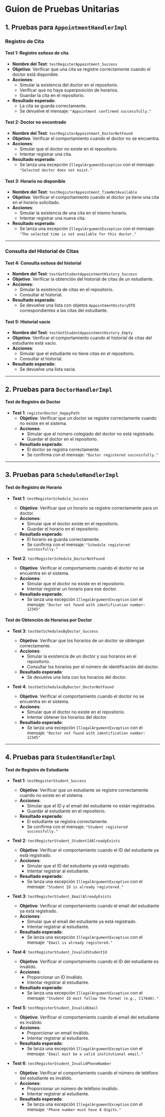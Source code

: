 # **Guion de Pruebas Unitarias**

## **1. Pruebas para `AppointmentHandlerImpl`**

### **Registro de Cita**
#### **Test 1: Registro exitoso de cita**
- **Nombre del Test**: `testRegisterAppointment_Success`
- **Objetivo**: Verificar que una cita se registre correctamente cuando el doctor está disponible.
- **Acciones**: 
  - Simular la existencia del doctor en el repositorio.
  - Verificar que no haya superposición de horarios.
  - Guardar la cita en el repositorio.
- **Resultado esperado**: 
  - La cita se guarda correctamente.
  - Se devuelve el mensaje: `"Appointment confirmed successfully."`

#### **Test 2: Doctor no encontrado**
- **Nombre del Test**: `testRegisterAppointment_DoctorNotFound`
- **Objetivo**: Verificar el comportamiento cuando el doctor no se encuentra.
- **Acciones**:
  - Simular que el doctor no existe en el repositorio.
  - Intentar registrar una cita.
- **Resultado esperado**: 
  - Se lanza una excepción `IllegalArgumentException` con el mensaje: `"Selected doctor does not exist."`

#### **Test 3: Horario no disponible**
- **Nombre del Test**: `testRegisterAppointment_TimeNotAvailable`
- **Objetivo**: Verificar el comportamiento cuando el doctor ya tiene una cita en el horario solicitado.
- **Acciones**:
  - Simular la existencia de una cita en el mismo horario.
  - Intentar registrar una nueva cita.
- **Resultado esperado**: 
  - Se lanza una excepción `IllegalArgumentException` con el mensaje: `"The selected time is not available for this doctor."`

---

### **Consulta del Historial de Citas**
#### **Test 4: Consulta exitosa del historial**
- **Nombre del Test**: `testGetStudentAppointmentHistory_Success`
- **Objetivo**: Verificar la obtención del historial de citas de un estudiante.
- **Acciones**:
  - Simular la existencia de citas en el repositorio.
  - Consultar el historial.
- **Resultado esperado**:
  - Se devuelve una lista con objetos `AppointmentHistoryDTO` correspondientes a las citas del estudiante.

#### **Test 5: Historial vacío**
- **Nombre del Test**: `testGetStudentAppointmentHistory_Empty`
- **Objetivo**: Verificar el comportamiento cuando el historial de citas del estudiante está vacío.
- **Acciones**:
  - Simular que el estudiante no tiene citas en el repositorio.
  - Consultar el historial.
- **Resultado esperado**:
  - Se devuelve una lista vacía.

---

## **2. Pruebas para `DoctorHandlerImpl`**

#### **Test de Registro de Doctor**
- **Test 1**: `registerDoctor_HappyPath`
  - **Objetivo**: Verificar que un doctor se registre correctamente cuando no existe en el sistema.
  - **Acciones**:
    - Simular que el número colegiado del doctor no está registrado.
    - Guardar el doctor en el repositorio.
  - **Resultado esperado**: 
    - El doctor se registra correctamente.
    - Se confirma con el mensaje: `"Doctor registered successfully."`

---

## **3. Pruebas para `ScheduleHandlerImpl`**

#### **Test de Registro de Horario**
- **Test 1**: `testRegisterSchedule_Success`
  - **Objetivo**: Verificar que un horario se registre correctamente para un doctor.
  - **Acciones**:
    - Simular que el doctor existe en el repositorio.
    - Guardar el horario en el repositorio.
  - **Resultado esperado**:
    - El horario se guarda correctamente.
    - Se confirma con el mensaje: `"Schedule registered successfully."`

- **Test 2**: `testRegisterSchedule_DoctorNotFound`
  - **Objetivo**: Verificar el comportamiento cuando el doctor no se encuentra en el sistema.
  - **Acciones**:
    - Simular que el doctor no existe en el repositorio.
    - Intentar registrar un horario para ese doctor.
  - **Resultado esperado**:
    - Se lanza una excepción `IllegalArgumentException` con el mensaje: `"Doctor not found with identification number: 12345"`

#### **Test de Obtención de Horarios por Doctor**
- **Test 3**: `testGetSchedulesByDoctor_Success`
  - **Objetivo**: Verificar que los horarios de un doctor se obtengan correctamente.
  - **Acciones**:
    - Simular la existencia de un doctor y sus horarios en el repositorio.
    - Consultar los horarios por el número de identificación del doctor.
  - **Resultado esperado**:
    - Se devuelve una lista con los horarios del doctor.

- **Test 4**: `testGetSchedulesByDoctor_DoctorNotFound`
  - **Objetivo**: Verificar el comportamiento cuando el doctor no se encuentra en el sistema.
  - **Acciones**:
    - Simular que el doctor no existe en el repositorio.
    - Intentar obtener los horarios del doctor.
  - **Resultado esperado**:
    - Se lanza una excepción `IllegalArgumentException` con el mensaje: `"Doctor not found with identification number: 12345"`

---

## **4. Pruebas para `StudentHandlerImpl`**

#### **Test de Registro de Estudiante**
- **Test 1**: `testRegisterStudent_Success`
  - **Objetivo**: Verificar que un estudiante se registre correctamente cuando no existe en el sistema.
  - **Acciones**:
    - Simular que el ID y el email del estudiante no están registrados.
    - Guardar al estudiante en el repositorio.
  - **Resultado esperado**:
    - El estudiante se registra correctamente.
    - Se confirma con el mensaje: `"Student registered successfully."`

- **Test 2**: `testRegisterStudent_StudentIdAlreadyExists`
  - **Objetivo**: Verificar el comportamiento cuando el ID del estudiante ya está registrado.
  - **Acciones**:
    - Simular que el ID del estudiante ya está registrado.
    - Intentar registrar al estudiante.
  - **Resultado esperado**:
    - Se lanza una excepción `IllegalArgumentException` con el mensaje: `"Student ID is already registered."`

- **Test 3**: `testRegisterStudent_EmailAlreadyExists`
  - **Objetivo**: Verificar el comportamiento cuando el email del estudiante ya está registrado.
  - **Acciones**:
    - Simular que el email del estudiante ya está registrado.
    - Intentar registrar al estudiante.
  - **Resultado esperado**:
    - Se lanza una excepción `IllegalArgumentException` con el mensaje: `"Email is already registered."`

- **Test 4**: `testRegisterStudent_InvalidStudentId`
  - **Objetivo**: Verificar el comportamiento cuando el ID del estudiante es inválido.
  - **Acciones**:
    - Proporcionar un ID inválido.
    - Intentar registrar al estudiante.
  - **Resultado esperado**:
    - Se lanza una excepción `IllegalArgumentException` con el mensaje: `"Student ID must follow the format (e.g., C17640)."`

- **Test 5**: `testRegisterStudent_InvalidEmail`
  - **Objetivo**: Verificar el comportamiento cuando el email del estudiante es inválido.
  - **Acciones**:
    - Proporcionar un email inválido.
    - Intentar registrar al estudiante.
  - **Resultado esperado**:
    - Se lanza una excepción `IllegalArgumentException` con el mensaje: `"Email must be a valid institutional email."`

- **Test 6**: `testRegisterStudent_InvalidPhoneNumber`
  - **Objetivo**: Verificar el comportamiento cuando el número de teléfono del estudiante es inválido.
  - **Acciones**:
    - Proporcionar un número de teléfono inválido.
    - Intentar registrar al estudiante.
  - **Resultado esperado**:
    - Se lanza una excepción `IllegalArgumentException` con el mensaje: `"Phone number must have 8 digits."`

